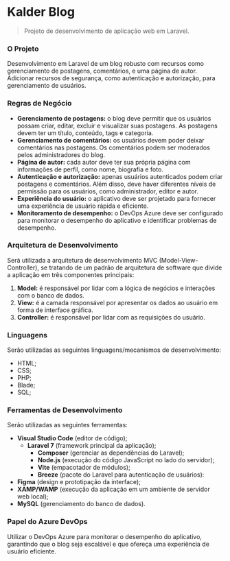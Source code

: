 # Kalder Blog
> Projeto de desenvolvimento de aplicação web em Laravel.

### O Projeto
Desenvolvimento em Laravel de um blog robusto com recursos como gerenciamento de postagens, comentários, e uma página de autor. 
Adicionar recursos de segurança, como autenticação e autorização, para gerenciamento de usuários.

### Regras de Negócio
- **Gerenciamento de postagens:** o blog deve permitir que os usuários possam criar, editar, excluir e visualizar suas postagens. 
As postagens devem ter um título, conteúdo, tags e categoria.
- **Gerenciamento de comentários:** os usuários devem poder deixar comentários nas postagens. Os comentários podem ser moderados pelos administradores do blog.
- **Página de autor:** cada autor deve ter sua própria página com informações de perfil, como nome, biografia e foto.
- **Autenticação e autorização:** apenas usuários autenticados podem criar postagens e comentários. Além disso, deve haver diferentes níveis de permissão para os usuários, como administrador, editor e autor.
- **Experiência do usuário:** o aplicativo deve ser projetado para fornecer uma experiência de usuário rápida e eficiente.
- **Monitoramento de desempenho:** o DevOps Azure deve ser configurado para monitorar o desempenho do aplicativo e identificar problemas de desempenho.

### Arquitetura de Desenvolvimento
Será utilizada a arquitetura de desenvolvimento MVC (Model-View-Controller), se tratando de um padrão de arquitetura de software 
que divide a aplicação em três componentes principais:
1. **Model:** é responsável por lidar com a lógica de negócios e interações com o banco de dados.
2. **View:** é a camada responsável por apresentar os dados ao usuário em forma de interface gráfica.
3. **Controller:** é responsável por lidar com as requisições do usuário.

### Linguagens
Serão utilizadas as seguintes linguagens/mecanismos de desenvolvimento:
- HTML;
- CSS;
- PHP;
- Blade;
- SQL;

### Ferramentas de Desenvolvimento
Serão utilizadas as seguintes ferramentas:
- **Visual Studio Code** (editor de código);
  - **Laravel 7** (framework principal da aplicação);
    - **Composer** (gerenciar as dependências do Laravel);
    - **Node.js** (execução do código JavaScript no lado do servidor);
    - **Vite** (empacotador de módulos);
    - **Breeze** (pacote do Laravel para autenticação de usuários):
- **Figma** (design e prototipação da interface);
- **XAMP/WAMP** (execução da aplicação em um ambiente de servidor web local);
- **MySQL** (gerenciamento do banco de dados).

### Papel do Azure DevOps
Utilizar o DevOps Azure para monitorar o desempenho do aplicativo, 
garantindo que o blog seja escalável e que ofereça uma experiência de usuário eficiente.

